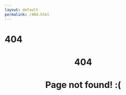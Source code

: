 ```yaml
---
layout: default
permalink: /404.html
---
```


# 404

<center>
<h1>404</h1>
<h1>Page not found! :(</h1>
</center>